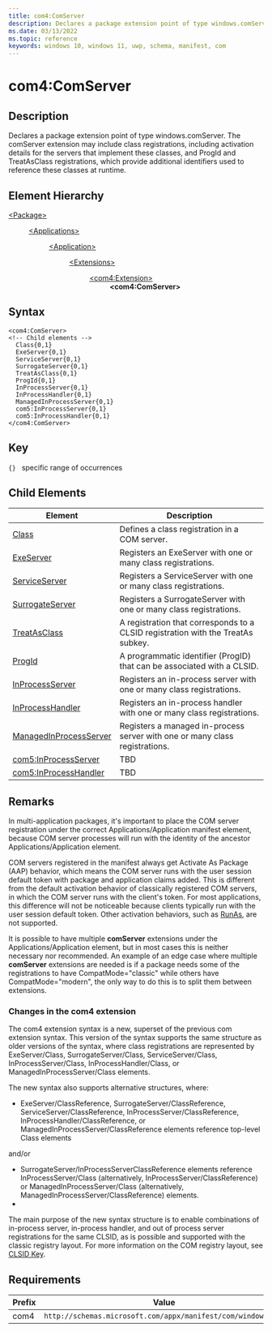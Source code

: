 ```yaml
---
title: com4:ComServer
description: Declares a package extension point of type windows.comServer (com4:ComServer).
ms.date: 03/13/2022
ms.topic: reference
keywords: windows 10, windows 11, uwp, schema, manifest, com
---
```


# com4:ComServer



## Description

Declares a package extension point of type windows.comServer. The comServer extension may include class registrations, including activation details for the servers that implement these classes, and ProgId and TreatAsClass registrations, which provide additional identifiers used to reference these classes at runtime.



## Element Hierarchy
<dl><dt><a href = "element-package.md">&lt;Package&gt;</a></dt>
<dd>
<dl><dt><a href = "element-applications.md">&lt;Applications&gt;</a></dt>
<dd>
<dl><dt><a href = "element-application.md">&lt;Application&gt;</a></dt>
<dd>
<dl><dt><a href = "element-1-extensions.md">&lt;Extensions&gt;</a></dt>
<dd>
<dl><dt><a href = "element-com4-extension.md">&lt;com4:Extension&gt;</a></dt>
<dd>
<b>&lt;com4:ComServer&gt;</b>
</dd>
</dl>
</dd>
</dl>
</dd>
</dl>
</dd>
</dl>
</dd>
</dl>

## Syntax
```syntax
<com4:ComServer>
<!-- Child elements -->
  Class{0,1}
  ExeServer{0,1}
  ServiceServer{0,1}
  SurrogateServer{0,1}
  TreatAsClass{0,1}
  ProgId{0,1}
  InProcessServer{0,1}
  InProcessHandler{0,1}
  ManagedInProcessServer{0,1}
  com5:InProcessServer{0,1}
  com5:InProcessHandler{0,1}
</com4:ComServer>
```

## Key
`{}`   specific range of occurrences




## Child Elements

| Element | Description |
| -----------| -------------|
| [Class](element-com4-class.md) | Defines a class registration in a COM server. |
| [ExeServer](element-com4-exeserver.md) | Registers an ExeServer with one or many class registrations. |
| [ServiceServer](element-com4-serviceserver.md) | Registers a ServiceServer with one or many class registrations. |
| [SurrogateServer](element-com4-surrogateserver.md) | Registers a SurrogateServer with one or many class registrations. |
| [TreatAsClass](element-com4-treatasclass.md) | A registration that corresponds to a CLSID registration with the TreatAs subkey. |
| [ProgId](element-com4-progid.md) | A programmatic identifier (ProgID) that can be associated with a CLSID. |
| [InProcessServer](element-com4-inprocessserver.md) | Registers an in-process server with one or many class registrations. |
| [InProcessHandler](element-com4-inprocesshandler.md) | Registers an in-process handler with one or many class registrations. |
| [ManagedInProcessServer](element-com4-managedinprocessserver.md) | Registers a managed in-process server with one or many class registrations. |
| [com5:InProcessServer](TBD) | TBD |
| [com5:InProcessHandler](TBD) | TBD |

## Remarks
In multi-application packages, it's important to place the COM server registration under the correct Applications/Application manifest element, because COM server processes will run with the identity of the ancestor Applications/Application element.

COM servers registered in the manifest always get Activate As Package (AAP) behavior, which means the COM server runs with the user session default token with package and application claims added. This is different from the default activation behavior of classically registered COM servers, in which the COM server runs with the client's token. For most applications, this difference will not be noticeable because clients typically run with the user session default token. Other activation behaviors, such as [RunAs]( /windows/win32/com/runas), are not supported.

It is possible to have multiple **comServer** extensions under the Applications/Application element, but in most cases this is neither necessary nor recommended. An example of an edge case where multiple **comServer** extensions are needed is if a package needs some of the registrations to have CompatMode="classic" while others have CompatMode="modern", the only way to do this is to split them between extensions.

### Changes in the com4 extension

The com4 extension syntax is a new, superset of the previous com extension syntax. This version of the syntax supports the same structure as older versions of the syntax, where class registrations are represented by ExeServer/Class, SurrogateServer/Class, ServiceServer/Class, InProcessServer/Class, InProcessHandler/Class, or ManagedInProcessServer/Class elements. 

The new syntax also supports alternative structures, where:

- ExeServer/ClassReference, SurrogateServer/ClassReference, ServiceServer/ClassReference, InProcessServer/ClassReference, InProcessHandler/ClassReference, or ManagedInProcessServer/ClassReference elements reference top-level Class elements
 
and/or

- SurrogateServer/InProcessServerClassReference elements reference InProcessServer/Class (alternatively, InProcessServer/ClassReference) or ManagedInProcessServer/Class (alternatively, ManagedInProcessServer/ClassReference) elements.
- 
The main purpose of the new syntax structure is to enable combinations of in-process server, in-process handler, and out of process server registrations for the same CLSID, as is possible and supported with the classic registry layout. For more information on the COM registry layout, see [CLSID Key](/windows/win32/com/clsid-key-hklm).


## Requirements
| Prefix | Value |
| ---------------| -------------------------------------------------------------|
| com4 | `http://schemas.microsoft.com/appx/manifest/com/windows10/4` |
